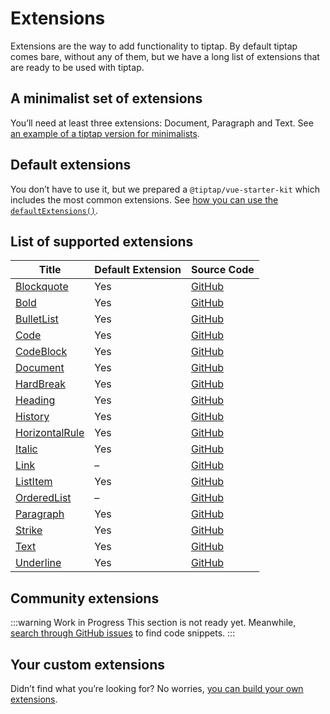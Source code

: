 # Extensions

Extensions are the way to add functionality to tiptap. By default tiptap comes bare, without any of them, but we have a long list of extensions that are ready to be used with tiptap.

## A minimalist set of extensions

You’ll need at least three extensions: Document, Paragraph and Text. See [an example of a tiptap version for minimalists](/examples/simple).

## Default extensions

You don’t have to use it, but we prepared a `@tiptap/vue-starter-kit` which includes the most common extensions. See [how you can use the `defaultExtensions()`](/examples/basic).

## List of supported extensions

| Title                                             | Default Extension | Source Code                                                                                       |
| ------------------------------------------------- | ----------------- | ------------------------------------------------------------------------------------------------- |
| [Blockquote](/api/extensions/blockquote)          | Yes               | [GitHub](https://github.com/ueberdosis/tiptap-next/blob/main/packages/extension-blockquote/)      |
| [Bold](/api/extensions/bold)                      | Yes               | [GitHub](https://github.com/ueberdosis/tiptap-next/blob/main/packages/extension-bold/)            |
| [BulletList](/api/extensions/bullet-list)         | Yes               | [GitHub](https://github.com/ueberdosis/tiptap-next/blob/main/packages/extension-bullet-list/)     |
| [Code](/api/extensions/code)                      | Yes               | [GitHub](https://github.com/ueberdosis/tiptap-next/blob/main/packages/extension-code/)            |
| [CodeBlock](/api/extensions/code-block)           | Yes               | [GitHub](https://github.com/ueberdosis/tiptap-next/blob/main/packages/extension-code-block/)      |
| [Document](/api/extensions/document)              | Yes               | [GitHub](https://github.com/ueberdosis/tiptap-next/blob/main/packages/extension-document/)        |
| [HardBreak](/api/extensions/hard-break)           | Yes               | [GitHub](https://github.com/ueberdosis/tiptap-next/blob/main/packages/extension-hard-break/)      |
| [Heading](/api/extensions/heading)                | Yes               | [GitHub](https://github.com/ueberdosis/tiptap-next/blob/main/packages/extension-heading/)         |
| [History](/api/extensions/history)                | Yes               | [GitHub](https://github.com/ueberdosis/tiptap-next/blob/main/packages/extension-history/)         |
| [HorizontalRule](/api/extensions/horizontal-rule) | Yes               | [GitHub](https://github.com/ueberdosis/tiptap-next/blob/main/packages/extension-horizontal-rule/) |
| [Italic](/api/extensions/italic)                  | Yes               | [GitHub](https://github.com/ueberdosis/tiptap-next/blob/main/packages/extension-italic/)          |
| [Link](/api/extensions/link)                      | –                 | [GitHub](https://github.com/ueberdosis/tiptap-next/blob/main/packages/extension-link/)            |
| [ListItem](/api/extensions/list-item)             | Yes               | [GitHub](https://github.com/ueberdosis/tiptap-next/blob/main/packages/extension-list-item/)       |
| [OrderedList](/api/extensions/ordered-list)       | –                 | [GitHub](https://github.com/ueberdosis/tiptap-next/blob/main/packages/extension-ordered-list/)    |
| [Paragraph](/api/extensions/paragraph)            | Yes               | [GitHub](https://github.com/ueberdosis/tiptap-next/blob/main/packages/extension-paragraph/)       |
| [Strike](/api/extensions/strike)                  | Yes               | [GitHub](https://github.com/ueberdosis/tiptap-next/blob/main/packages/extension-strike/)          |
| [Text](/api/extensions/text)                      | Yes               | [GitHub](https://github.com/ueberdosis/tiptap-next/blob/main/packages/extension-text/)            |
| [Underline](/api/extensions/underline)            | Yes               | [GitHub](https://github.com/ueberdosis/tiptap-next/blob/main/packages/extension-underline/)       |

<!-- | [CodeBlockHighlight](/api/extensions/code-block-highlight) | – | [GitHub](https://github.com/ueberdosis/tiptap-next/blob/main/packagescode-block-highlight/extension-/) -->
<!-- | [Collaboration](/api/extensions/collaboration) | – | [GitHub](https://github.com/ueberdosis/tiptap-next/blob/main/packages/extension-collaboration/) -->
<!-- | [Mention](/api/extensions/mention) | – | [GitHub](https://github.com/ueberdosis/tiptap-next/blob/main/packages/extension-mention/) -->
<!-- | [Placeholder](/api/extensions/placeholder) | – | [GitHub](https://github.com/ueberdosis/tiptap-next/blob/main/packages/extension-placeholder/) -->
<!-- | [TableCell](/api/extensions/table-cell) | – | [GitHub](https://github.com/ueberdosis/tiptap-next/blob/main/packages/extension-table-cell/) -->
<!-- | [TableHeader](/api/extensions/table-header) | – | [GitHub](https://github.com/ueberdosis/tiptap-next/blob/main/packages/extension-table-header/) -->
<!-- | [TableRow](/api/extensions/table-row) | – | [GitHub](https://github.com/ueberdosis/tiptap-next/blob/main/packages/extension-table-row/) -->
<!-- | [TodoItem](/api/extensions/todo-item) | – | [GitHub](https://github.com/ueberdosis/tiptap-next/blob/main/packages/extension-todo-item/) -->
<!-- | [TodoList](/api/extensions/todo-list) | – | [GitHub](https://github.com/ueberdosis/tiptap-next/blob/main/packages/extension-todo-list/) -->

## Community extensions

:::warning Work in Progress
This section is not ready yet. Meanwhile, [search through GitHub issues](https://github.com/ueberdosis/tiptap/issues) to find code snippets.
:::

## Your custom extensions

Didn’t find what you’re looking for? No worries, [you can build your own extensions](/guide/custom-extensions).

[@npmjs-tiptap-commands]: https://npmjs.org/package/tiptap-commands

